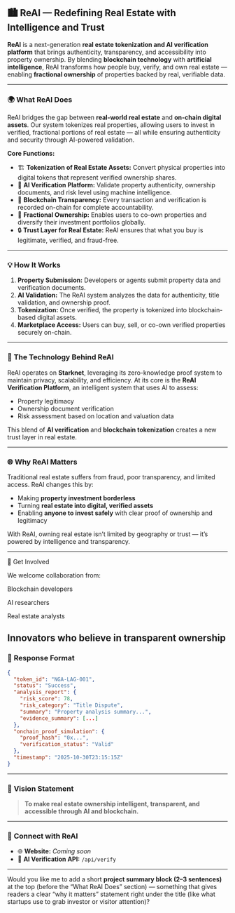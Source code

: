 ## 🏙️ **ReAI — Redefining Real Estate with Intelligence and Trust**

**ReAI** is a next-generation **real estate tokenization and AI verification platform** that brings authenticity, transparency, and accessibility into property ownership.
By blending **blockchain technology** with **artificial intelligence**, ReAI transforms how people buy, verify, and own real estate — enabling **fractional ownership** of properties backed by real, verifiable data.

---

### 🌍 **What ReAI Does**

ReAI bridges the gap between **real-world real estate** and **on-chain digital assets**.
Our system tokenizes real properties, allowing users to invest in verified, fractional portions of real estate — all while ensuring authenticity and security through AI-powered validation.

**Core Functions:**

* 🏗️ **Tokenization of Real Estate Assets:**
  Convert physical properties into digital tokens that represent verified ownership shares.
* 🤖 **AI Verification Platform:**
  Validate property authenticity, ownership documents, and risk level using machine intelligence.
* 🔗 **Blockchain Transparency:**
  Every transaction and verification is recorded on-chain for complete accountability.
* 💼 **Fractional Ownership:**
  Enables users to co-own properties and diversify their investment portfolios globally.
* 🔒 **Trust Layer for Real Estate:**
  ReAI ensures that what you buy is legitimate, verified, and fraud-free.

---

### 💡 **How It Works**

1. **Property Submission:**
   Developers or agents submit property data and verification documents.
2. **AI Validation:**
   The ReAI system analyzes the data for authenticity, title validation, and ownership proof.
3. **Tokenization:**
   Once verified, the property is tokenized into blockchain-based digital assets.
4. **Marketplace Access:**
   Users can buy, sell, or co-own verified properties securely on-chain.

---

### 🧠 **The Technology Behind ReAI**

ReAI operates on **Starknet**, leveraging its zero-knowledge proof system to maintain privacy, scalability, and efficiency.
At its core is the **ReAI Verification Platform**, an intelligent system that uses AI to assess:

* Property legitimacy
* Ownership document verification
* Risk assessment based on location and valuation data

This blend of **AI verification** and **blockchain tokenization** creates a new trust layer in real estate.

---

### 🌐 **Why ReAI Matters**

Traditional real estate suffers from fraud, poor transparency, and limited access.
ReAI changes this by:

* Making **property investment borderless**
* Turning **real estate into digital, verified assets**
* Enabling **anyone to invest safely** with clear proof of ownership and legitimacy

With ReAI, owning real estate isn’t limited by geography or trust — it’s powered by intelligence and transparency.

---

💬 Get Involved

We welcome collaboration from:

Blockchain developers

AI researchers

Real estate analysts

Innovators who believe in transparent ownership
---


### 🧾 **Response Format**

```json
{
  "token_id": "NGA-LAG-001",
  "status": "Success",
  "analysis_report": {
    "risk_score": 78,
    "risk_category": "Title Dispute",
    "summary": "Property analysis summary...",
    "evidence_summary": [...]
  },
  "onchain_proof_simulation": {
    "proof_hash": "0x...",
    "verification_status": "Valid"
  },
  "timestamp": "2025-10-30T23:15:15Z"
}
```

---

### 🧭 **Vision Statement**

> **To make real estate ownership intelligent, transparent, and accessible through AI and blockchain.**

---


### 🔗 **Connect with ReAI**

* 🌐 **Website:** *Coming soon*
* 🧠 **AI Verification API:** `/api/verify`

---

Would you like me to add a short **project summary block (2–3 sentences)** at the top (before the “What ReAI Does” section) — something that gives readers a clear “why it matters” statement right under the title (like what startups use to grab investor or visitor attention)?
